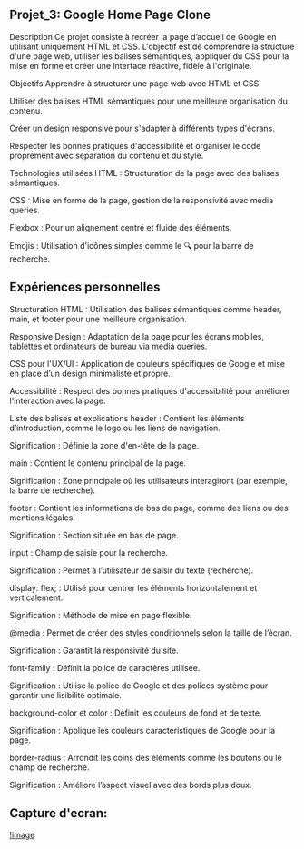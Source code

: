 ## Projet_3: Google Home Page Clone

Description
Ce projet consiste à recréer la page d’accueil de Google en utilisant uniquement HTML et CSS. L'objectif est de comprendre la structure d'une page web, utiliser les balises sémantiques, appliquer du CSS pour la mise en forme et créer une interface réactive, fidèle à l'originale.

Objectifs
Apprendre à structurer une page web avec HTML et CSS.

Utiliser des balises HTML sémantiques pour une meilleure organisation du contenu.

Créer un design responsive pour s'adapter à différents types d'écrans.

Respecter les bonnes pratiques d'accessibilité et organiser le code proprement avec séparation du contenu et du style.

Technologies utilisées
HTML : Structuration de la page avec des balises sémantiques.

CSS : Mise en forme de la page, gestion de la responsivité avec media queries.

Flexbox : Pour un alignement centré et fluide des éléments.

Emojis : Utilisation d'icônes simples comme le 🔍 pour la barre de recherche.

## Expériences personnelles

Structuration HTML : Utilisation des balises sémantiques comme header, main, et footer pour une meilleure organisation.

Responsive Design : Adaptation de la page pour les écrans mobiles, tablettes et ordinateurs de bureau via media queries.

CSS pour l'UX/UI : Application de couleurs spécifiques de Google et mise en place d’un design minimaliste et propre.

Accessibilité : Respect des bonnes pratiques d'accessibilité pour améliorer l'interaction avec la page.

Liste des balises et explications
header : Contient les éléments d’introduction, comme le logo ou les liens de navigation.

Signification : Définie la zone d'en-tête de la page.

main : Contient le contenu principal de la page.

Signification : Zone principale où les utilisateurs interagiront (par exemple, la barre de recherche).

footer : Contient les informations de bas de page, comme des liens ou des mentions légales.

Signification : Section située en bas de page.

input : Champ de saisie pour la recherche.

Signification : Permet à l’utilisateur de saisir du texte (recherche).

display: flex; : Utilisé pour centrer les éléments horizontalement et verticalement.

Signification : Méthode de mise en page flexible.

@media : Permet de créer des styles conditionnels selon la taille de l’écran.

Signification : Garantit la responsivité du site.

font-family : Définit la police de caractères utilisée.

Signification : Utilise la police de Google et des polices système pour garantir une lisibilité optimale.

background-color et color : Définit les couleurs de fond et de texte.

Signification : Applique les couleurs caractéristiques de Google pour la page.

border-radius : Arrondit les coins des éléments comme les boutons ou le champ de recherche.

Signification : Améliore l’aspect visuel avec des bords plus doux.

## Capture d'ecran:

[!image](./Google_image.png)